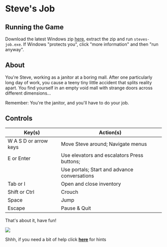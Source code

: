 # Steve's Job

## Running the Game

Download the latest Windows zip
[here](https://github.com/finnmito/steves-job/releases/latest),
extract the zip and run `steves-job.exe`.
If Windows "protects you", click "more information"
and then "run anyway".

## About

You're Steve, working as a janitor at a boring mall.  After one
particularly long day of work, you cause a teeny tiny little accident
that splits reality apart.  You find yourself in an empty void mall with
strange doors across different dimensions...

Remember:  You're the janitor, and you'll have to do your job.

## Controls

| Key(s)                 | Action(s)                                   |
|------------------------|---------------------------------------------|
| W A S D or arrow keys  | Move Steve around; Navigate menus           |
| E or Enter             | Use elevators and escalators Press buttons; |
|                        | Use portals; Start and advance conversations|
| Tab or I               | Open and close inventory                    |
| Shift or Ctrl          | Crouch                                      |
| Space                  | Jump                                        |
| Escape                 | Pause & Quit                                |

That's about it, have fun!

![](https://repository-images.githubusercontent.com/363396456/e9ba1980-d428-11eb-868e-d53d193f33fc)

Shhh, if you need a bit of help click **[here](https://finnmito.github.io)** for hints
